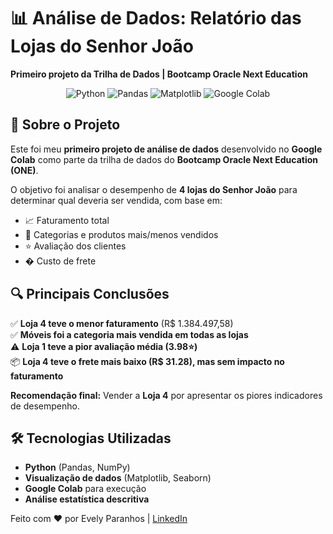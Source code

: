 # 📊 Análise de Dados: Relatório das Lojas do Senhor João  

**Primeiro projeto da Trilha de Dados | Bootcamp Oracle Next Education**  

<div align="center">
  <img src="https://img.shields.io/badge/Python-3776AB?style=for-the-badge&logo=python&logoColor=white" alt="Python">
  <img src="https://img.shields.io/badge/Pandas-150458?style=for-the-badge&logo=pandas&logoColor=white" alt="Pandas">
  <img src="https://img.shields.io/badge/Matplotlib-11557C?style=for-the-badge" alt="Matplotlib">
  <img src="https://img.shields.io/badge/Google_Colab-F9AB00?style=for-the-badge&logo=google-colab&logoColor=white" alt="Google Colab">
</div>

## 📌 Sobre o Projeto  

Este foi meu **primeiro projeto de análise de dados** desenvolvido no **Google Colab** como parte da trilha de dados do **Bootcamp Oracle Next Education (ONE)**.  

O objetivo foi analisar o desempenho de **4 lojas do Senhor João** para determinar qual deveria ser vendida, com base em:  

- 📈 Faturamento total  
- 🛒 Categorias e produtos mais/menos vendidos  
- ⭐ Avaliação dos clientes  
- � Custo de frete  

## 🔍 Principais Conclusões  

✅ **Loja 4 teve o menor faturamento** (R$ 1.384.497,58)  
✅ **Móveis foi a categoria mais vendida em todas as lojas**  
⚠️ **Loja 1 teve a pior avaliação média (3.98⭐)**  
📦 **Loja 4 teve o frete mais baixo (R$ 31.28), mas sem impacto no faturamento**  

**Recomendação final:** Vender a **Loja 4** por apresentar os piores indicadores de desempenho.  

## 🛠️ Tecnologias Utilizadas  

- **Python** (Pandas, NumPy)  
- **Visualização de dados** (Matplotlib, Seaborn)  
- **Google Colab** para execução  
- **Análise estatística descritiva**  


Feito com ❤️ por Evely Paranhos | [LinkedIn](www.linkedin.com/in/evely-paranhos-souza) 
